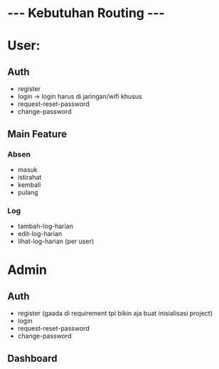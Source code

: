# --- Kebutuhan Routing ---

# User:
## Auth
- register
- login -> login harus di jaringan/wifi khusus
- request-reset-password
- change-password
## Main Feature
### Absen
- masuk
- istirahat
- kembali
- pulang
### Log
- tambah-log-harian
- edit-log-harian
- lihat-log-harian (per user)

# Admin
## Auth
- register (gaada di requirement tpi bikin aja buat inisialisasi project)
- login
- request-reset-password
- change-password
## Dashboard
